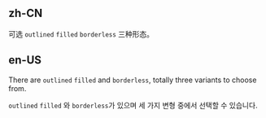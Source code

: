 ## zh-CN

可选 `outlined` `filled` `borderless` 三种形态。

## en-US

There are `outlined` `filled` and `borderless`, totally three variants to choose from.

`outlined` `filled` 와 `borderless`가 있으며 세 가지 변형 중에서 선택할 수 있습니다.

